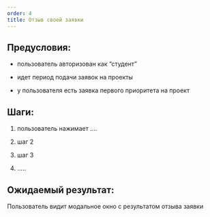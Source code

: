 ```yaml
---
order: 4
title: Отзыв своей заявки
---
```


## Предусловия:

-  пользователь авторизован как “студент”

-  идет период подачи заявок на проекты

-  у пользователя есть  заявка первого приоритета на проект

## Шаги:

1. пользователь нажимает ….

2. шаг 2

3. шаг 3

4. …..

## Ожидаемый результат:

Пользователь видит модальное окно с результатом отзыва заявки